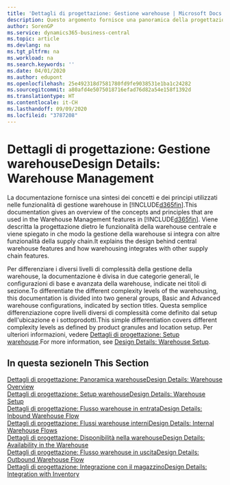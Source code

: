 ```yaml
---
title: 'Dettagli di progettazione: Gestione warehouse | Microsoft Docs'
description: Questo argomento fornisce una panoramica della progettazione, dei concetti e dei principi alla base delle funzionalità di gestione warehouse in Business Central.
author: SorenGP
ms.service: dynamics365-business-central
ms.topic: article
ms.devlang: na
ms.tgt_pltfrm: na
ms.workload: na
ms.search.keywords: ''
ms.date: 04/01/2020
ms.author: edupont
ms.openlocfilehash: 25e492318d7581780fd9fe9038531e1ba1c24282
ms.sourcegitcommit: a80afd4e5075018716efad76d82a54e158f1392d
ms.translationtype: HT
ms.contentlocale: it-CH
ms.lasthandoff: 09/09/2020
ms.locfileid: "3787208"
---
```

# <a name="design-details-warehouse-management"></a><span data-ttu-id="1e122-103">Dettagli di progettazione: Gestione warehouse</span><span class="sxs-lookup"><span data-stu-id="1e122-103">Design Details: Warehouse Management</span></span>
<span data-ttu-id="1e122-104">La documentazione fornisce una sintesi dei concetti e dei principi utilizzati nelle funzionalità di gestione warehouse in [!INCLUDE[d365fin](includes/d365fin_md.md)].</span><span class="sxs-lookup"><span data-stu-id="1e122-104">This documentation gives an overview of the concepts and principles that are used in the Warehouse Management features in [!INCLUDE[d365fin](includes/d365fin_md.md)].</span></span> <span data-ttu-id="1e122-105">Viene descritta la progettazione dietro le funzionalità della warehouse centrale e viene spiegato in che modo la gestione della warehouse si integra con altre funzionalità della supply chain.</span><span class="sxs-lookup"><span data-stu-id="1e122-105">It explains the design behind central warehouse features and how warehousing integrates with other supply chain features.</span></span>  

<span data-ttu-id="1e122-106">Per differenziare i diversi livelli di complessità della gestione della warehouse, la documentazione è divisa in due categorie generali, le configurazioni di base e avanzata della warehouse, indicate nei titoli di sezione.</span><span class="sxs-lookup"><span data-stu-id="1e122-106">To differentiate the different complexity levels of the warehousing, this documentation is divided into two general groups, Basic and Advanced warehouse configurations, indicated by section titles.</span></span> <span data-ttu-id="1e122-107">Questa semplice differenziazione copre livelli diversi di complessità come definito dal setup dell'ubicazione e i sottoprodotti.</span><span class="sxs-lookup"><span data-stu-id="1e122-107">This simple differentiation covers different complexity levels as defined by product granules and location setup.</span></span> <span data-ttu-id="1e122-108">Per ulteriori informazioni, vedere [Dettagli di progettazione: Setup warehouse](design-details-warehouse-setup.md).</span><span class="sxs-lookup"><span data-stu-id="1e122-108">For more information, see [Design Details: Warehouse Setup](design-details-warehouse-setup.md).</span></span>  

## <a name="in-this-section"></a><span data-ttu-id="1e122-109">In questa sezione</span><span class="sxs-lookup"><span data-stu-id="1e122-109">In This Section</span></span>  
[<span data-ttu-id="1e122-110">Dettagli di progettazione: Panoramica warehouse</span><span class="sxs-lookup"><span data-stu-id="1e122-110">Design Details: Warehouse Overview</span></span>](design-details-warehouse-overview.md)  
[<span data-ttu-id="1e122-111">Dettagli di progettazione: Setup warehouse</span><span class="sxs-lookup"><span data-stu-id="1e122-111">Design Details: Warehouse Setup</span></span>](design-details-warehouse-setup.md)  
[<span data-ttu-id="1e122-112">Dettagli di progettazione: Flusso warehouse in entrata</span><span class="sxs-lookup"><span data-stu-id="1e122-112">Design Details: Inbound Warehouse Flow</span></span>](design-details-inbound-warehouse-flow.md)  
[<span data-ttu-id="1e122-113">Dettagli di progettazione: Flussi warehouse interni</span><span class="sxs-lookup"><span data-stu-id="1e122-113">Design Details: Internal Warehouse Flows</span></span>](design-details-internal-warehouse-flows.md)  
[<span data-ttu-id="1e122-114">Dettagli di progettazione: Disponibilità nella warehouse</span><span class="sxs-lookup"><span data-stu-id="1e122-114">Design Details: Availability in the Warehouse</span></span>](design-details-availability-in-the-warehouse.md)  
[<span data-ttu-id="1e122-115">Dettagli di progettazione: Flusso warehouse in uscita</span><span class="sxs-lookup"><span data-stu-id="1e122-115">Design Details: Outbound Warehouse Flow</span></span>](design-details-outbound-warehouse-flow.md)  
[<span data-ttu-id="1e122-116">Dettagli di progettazione: Integrazione con il magazzino</span><span class="sxs-lookup"><span data-stu-id="1e122-116">Design Details: Integration with Inventory</span></span>](design-details-integration-with-inventory.md)
